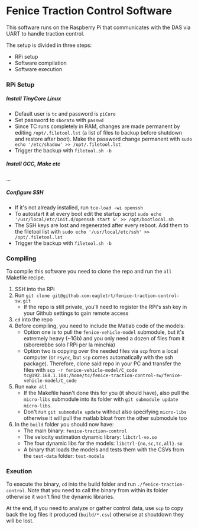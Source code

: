 # Fenice Traction Control Software
This software runs on the Raspberry Pi that communicates with the DAS via UART to handle traction control.

The setup is divided in three steps:

- RPi setup
- Software compilation
- Software execution


### RPi Setup

##### Install TinyCore Linux

- Default user is `tc` and password is `piCore`
- Set password to `sborato` with `passwd`
- Since TC runs completely in RAM, changes are made permanent by editing `/opt/.filetool.lst` (a list of files to backup before shutdown and restore after boot). Make the password change permanent with `sudo echo '/etc/shadow' >> /opt/.filetool.lst`
- Trigger the backup with `filetool.sh -b`

##### Install GCC, Make etc
...

##### Configure SSH

- If it's not already installed, run `tce-load -wi openssh`
- To autostart it at every boot edit the startup script `sudo echo '/usr/local/etc/init.d/openssh start &' >> /opt/bootlocal.sh`
- The SSH keys are lost and regenerated after every reboot. Add them to the filetool list with `sudo echo '/usr/local/etc/ssh' >> /opt/.filetool.lst`
- Trigger the backup with `filetool.sh -b`


### Compiling
To compile this software you need to clone the repo and run the `all` Makefile recipe.

1. SSH into the RPi
2. Run `git clone git@github.com:eagletrt/fenice-traction-control-sw.git`
    - If the repo is still private, you'll need to register the RPi's ssh key in your Github settings to gain remote access
3. `cd` into the repo
4. Before compiling, you need to include the Matlab code of the models:
    - Option one is to pull the `fenice-vehicle-model` submodule, but it's extremely heavy (~1Gb) and you only need a dozen of files from it (sborerebbe solo l'RPi per la minchia)
    - Option two is copying over the needed files via `scp` from a local computer (or `rsync`, but `scp` comes automatically with the ssh package). Therefore, clone said repo in your PC and transfer the files with `scp -r fenice-vehicle-model/C_code tc@192.168.1.104:/home/tc/fenice-traction-control-sw/fenice-vehicle-model/C_code`
4. Run `make all`
    - If the Makefile hasn't done this for you (it should have), also pull the `micro-libs` submodule into its folder with `git submodule update micro-libs`.
    - Don't run `git submodule update` without also specifying `micro-libs` otherwise it will pull the matlab bloat from the other submodule too
5. In the `build` folder you should now have:
    - The main binary: `fenice-traction-control`
    - The velocity estimation dynamic library: `libctrl-ve.so`
    - The four dynamic libs for the models: `libctrl-{no,sc,tc,all}.so`
    - A binary that loads the models and tests them with the CSVs from the `test-data` folder: `test-models`

### Exeution
To execute the binary, `cd` into the build folder and run `./fenice-traction-control`. Note that you need to call the binary from within its folder otherwise it won't find the dynamic libraries.

At the end, if you need to analyze or gather control data, use `scp` to copy back the log files it produced (`build/*.csv`) otherwise at shoutdown they will be lost.